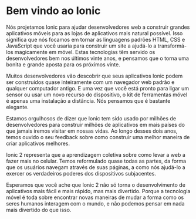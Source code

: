 # Bem vindo ao Ionic 

Nós projetamos Ionic para ajudar desenvolvedores web a construir grandes aplicativos móveis para as lojas de aplicativos mais natural possível. Isso significa que nós focamos em tornar as linguagens padrões HTML, CSS e JavaScript que você usaria para construir um site a ajudá-lo a transformá-los magicamente em móvel. Estas tecnologias têm servido os desenvolvedores bem nos últimos vinte anos, e pensamos que o torna uma bonita e grande aposta para os próximos vinte.

Muitos desenvolvedores vão descobrir que seus aplicativos Ionic podem ser construídos quase inteiramente com um navegador web padrão e qualquer computador antigo. E uma vez que você está pronto para ligar um sensor ou usar um novo recurso do dispositivo, o kit de ferramentas móvel é apenas uma instalação a distância. Nós pensamos que é bastante elegante.

Estamos orgulhosos de dizer que Ionic tem sido usado por milhões de desenvolvedores para construir milhões de aplicativos em mais países do que jamais iremos visitar em nossas vidas. Ao longo desses dois anos, temos ouvido o seu feedback sobre como construir uma melhor maneira de criar aplicativos melhores.

Ionic 2 representa que a aprendizagem coletiva sobre como levar a web a fazer mais no celular. Temos reformulado quase todas as partes, da forma que os usuários navegam através de suas páginas, a como nós ajudá-lo a exercer os verdadeiros poderes dos dispositivos subjacentes.

Esperamos que você ache que Ionic 2 não só torna o desenvolvimento de aplicativos mais fácil e mais rápido, mas mais divertido. Porque a tecnologia móvel é toda sobre encontrar novas maneiras de mudar a forma como os seres humanos interagem com o mundo, e não podemos pensar em nada mais divertido do que isso.
